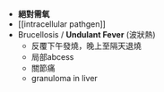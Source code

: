 - **絕對需氧**
- [[intracellular pathgen]]
- Brucellosis / **Undulant Fever** (波狀熱)
	- 反覆下午發燒，晚上至隔天退燒
	- 局部abcess
	- 關節痛
	- granuloma in liver
